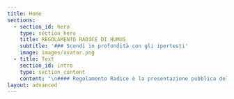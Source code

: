 ```yaml
---
title: Home
sections:
  - section_id: hero
    type: section_hero
    title: REGOLAMENTO RADICE DI HUMUS
    subtitle: '### Scendi in profondità con gli ipertesti'
    image: images/avatar.png
  - title: Text
    section_id: intro
    type: section_content
    content: "\n#### Regolamento Radice è la presentazione pubblica delle finalità del progetto <span style=\"color:blue\">\"Humus\"</span>, nato nel 2019 da un’idea dell’<span style=\"color:blue\">”Associazione di Volontariato Pacha Mama ONLUS”.</span>\n\n***\n\n#### Risposta breve a un’identità complessa: COS'È’ HUMUS?\n***\n\n#### “Humus” è il <span style=\"color:blue\">network delle persone</span> che si sentono <span style=\"color:blue\">rappresentate</span> da questo nome. \n#### “Humus” è nell’assemblea dei <span style=\"color:blue\">soci</span> dell’”Associazione Pacha Mama”.\n#### <span style=\"color:blue\">Germoglio</span> da “Humus” nasce grazie all’ <span style=\"color:blue\">impegno dei volontari</span> disponibili a ciclo trimestrale.\n***\n\n#### Sì ma: COSA FA HUMUS?\n***\n\n#### Gioca a <span style=\"color:blue\">sperimantare</span>i <span style=\"color:blue\">linguaggi</span> della <span style=\"color:blue\">cultura</span>. Avvicina le persone alla consapevolezza della loro <span style=\"color:blue\">natura</span>: quella <span style=\"color:blue\">solidale</span>. \n#### Vicini in un’esperienza originale non possiamo piú negare di avere qualcosa in comune.\n#### ED È PER QUESTO CHE “Humus” C’È\n#### nelle <span style=\"color:blue\">iniziative</span> che hanno il prefisso “altro-” \n#### (hai presente \"<span style=\"color:blue\">Humus Altro Natale </span>[#2 altrofestival](https://google.com)”?)\n***\n\n###### <span style=\"color:red\">Leggi le parti rosse, trova facilmente la parte che ti interessa</span>\n### Un progetto col cognome: HUMUS_ALTRO\n***\n\n#### Al di sopra del nome c’è la famiglia, che per “Humus” è “<span style=\"color:blue\">Altro</span>”: l’Altro con la maiuscola nel rispetto di chiunque Altro.\n***\n\n###### <span style=\"color:red\">Per chi vuole venire alle iniziative. Per chi fatica ad accettare i tesseramenti. Per chi ha dubbi a prendere parte.</span>\n## UN INDIVIDUO = UN  SOCIO\n#### Qualsiasi nuovo “Altro” <span style=\"color:blue\">individuo</span> può scegliere di associarsi passando <span style=\"color:blue\">ad</span> “Humus”.\n#### Partecipa alle iniziative chi diventa socio dell’”Associazione Pacha Mama” e sottoscrive una tessera valida da settembre all’agosto seguente. La tessera ha un costo.\n#### Presentando la tessera valida col proprio nome si viene riconosciuti soci.\n#### Nessuna iniziativa prevede il pagamento di un ticket, ma tutte le iniziative sono solo per chi si associa.\n\t### ciao a tutti \n\tio mi chiamo \nsidjaoij"
layout: advanced
---
```

